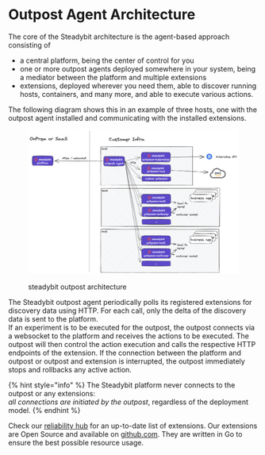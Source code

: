 # Outpost Agent Architecture

The core of the Steadybit architecture is the agent-based approach consisting of

* a central platform, being the center of control for you
* one or more outpost agents deployed somewhere in your system, being a mediator between the platform and multiple extensions
* extensions, deployed wherever you need them, able to discover running hosts, containers, and many more, and able to execute various actions.

The following diagram shows this in an example of three hosts, one with the outpost agent installed and communicating with the installed extensions.

<figure><img src="../../.gitbook/assets/architecture-outpost.png" alt=""><figcaption><p>steadybit outpost architecture</p></figcaption></figure>



The Steadybit outpost agent periodically polls its registered extensions for discovery data using HTTP. For each call, only the delta of the discovery data is sent to the platform.\
If an experiment is to be executed for the outpost, the outpost connects via a websocket to the platform and receives the actions to be executed. The outpost will then control the action execution and calls the respective HTTP endpoints of the extension. If the connection between the platform and outpost or outpost and extension is interrupted, the outpost immediately stops and rollbacks any active action.

{% hint style="info" %}
The Steadybit platform never connects to the outpost or any extensions: \
_all connections are initiated by the outpost_, regardless of the deployment model.
{% endhint %}

Check our [reliability hub](https://hub.steadybit.com/extensions) for an up-to-date list of extensions. Our extensions are Open Source and available on [github.com](https://github.com/steadybit). They are written in Go to ensure the best possible resource usage.
